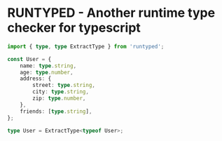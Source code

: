# RUNTYPED - Another runtime type checker for typescript

```typescript
import { type, type ExtractType } from 'runtyped';

const User = {
    name: type.string,
    age: type.number,
    address: {
        street: type.string,
        city: type.string,
        zip: type.number,
    },
    friends: [type.string],
};

type User = ExtractType<typeof User>;
```
